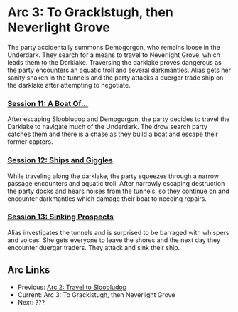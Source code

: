 # Arc 3: To Gracklstugh, then Neverlight Grove

The party accidentally summons Demogorgon, who remains loose in
the Underdark. They search for a means to travel to Neverlight
Grove, which leads them to the Darklake. Traversing the darklake
proves dangerous as the party encounters an aquatic troll and
several darkmantles. Alias gets her sanity shaken in the tunnels
and the party attacks a duergar trade ship on the darklake after
attempting to negotiate.

### [Session 11: A Boat Of...](session11-2020-11-29.md)
After escaping Sloobludop and Demogorgon, the party decides to travel
the Darklake to navigate much of the Underdark. The drow search party
catches them and there is a chase as they build a boat and escape
their former captors.

### [Session 12: Ships and Giggles](session12-2021-01-03.md)
While traveling along the darklake, the party squeezes through
a narrow passage encounters and aquatic troll. After narrowly
escaping destruction the party docks and hears noises from the
tunnels, so they continue on and encounter darkmantles which
damage their boat to needing repairs.

### [Session 13: Sinking Prospects](session13-2021-01-16.md)
Alias investigates the tunnels and is surprised to be barraged
with whispers and voices. She gets everyone to leave the shores
and the next day they encounter duergar traders. They attack
and sink their ship.

## Arc Links
* Previous: [Arc 2: Travel to Sloobludop](../arc02/info.md)
* Current: Arc 3: To Gracklstugh, then Neverlight Grove
* Next: ???
